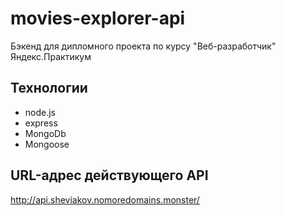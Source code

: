 # movies-explorer-api

Бэкенд для дипломного проекта по курсу "Веб-разработчик" Яндекс.Практикум

## Технологии

* node.js
* express
* MongoDb
* Mongoose

## URL-адрес действующего API

http://api.sheviakov.nomoredomains.monster/
